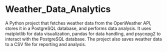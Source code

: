 # Weather_Data_Analytics
A Python project that fetches weather data from the OpenWeather API, stores it in a PostgreSQL database, and performs data analysis. It uses matplotlib for data visualization, pandas for data handling, and psycopg2 to interact with the PostgreSQL database. The project also saves weather data to a CSV file for reporting and analysis.
